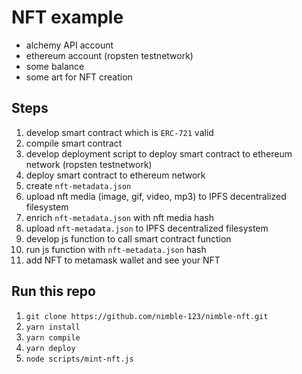 # NFT example

-   alchemy API account
-   ethereum account (ropsten testnetwork)
-   some balance
-   some art for NFT creation

## Steps

1. develop smart contract which is `ERC-721` valid
1. compile smart contract
1. develop deployment script to deploy smart contract to ethereum network (ropsten testnetwork)
1. deploy smart contract to ethereum network
1. create `nft-metadata.json`
1. upload nft media (image, gif, video, mp3) to IPFS decentralized filesystem
1. enrich `nft-metadata.json` with nft media hash
1. upload `nft-metadata.json` to IPFS decentralized filesystem
1. develop js function to call smart contract function
1. run js function with `nft-metadata.json` hash
1. add NFT to metamask wallet and see your NFT

## Run this repo

1. `git clone https://github.com/nimble-123/nimble-nft.git`
1. `yarn install`
1. `yarn compile`
1. `yarn deploy`
1. `node scripts/mint-nft.js`
